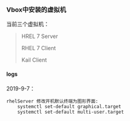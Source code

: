 ### Vbox中安装的虚拟机

当前三个虚拟机：

> HREL 7 Server
>
> RHEL 7 Client
>
> Kail Client



#### logs

2019-9-7：

```shell
rhelServer 修改开机默认终端为图形界面:
	systemctl set-default graphical.target
	systemctl set-default multi-user.target
```

